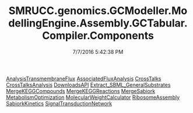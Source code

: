 ﻿---
title: SMRUCC.genomics.GCModeller.ModellingEngine.Assembly.GCTabular.Compiler.Components
date: 7/7/2016 5:42:38 PM
---

[AnalysisTransmembraneFlux](T-SMRUCC.genomics.GCModeller.ModellingEngine.Assembly.GCTabular.Compiler.Components.AnalysisTransmembraneFlux.html)
[AssociatedFluxAnalysis](T-SMRUCC.genomics.GCModeller.ModellingEngine.Assembly.GCTabular.Compiler.Components.AssociatedFluxAnalysis.html)
[CrossTalks](T-SMRUCC.genomics.GCModeller.ModellingEngine.Assembly.GCTabular.Compiler.Components.CrossTalks.html)
[CrossTalksAnalysis](T-SMRUCC.genomics.GCModeller.ModellingEngine.Assembly.GCTabular.Compiler.Components.CrossTalksAnalysis.html)
[DownloadsAPI](T-SMRUCC.genomics.GCModeller.ModellingEngine.Assembly.GCTabular.Compiler.Components.DownloadsAPI.html)
[Extract_SBML_GeneralSubstrates](T-SMRUCC.genomics.GCModeller.ModellingEngine.Assembly.GCTabular.Compiler.Components.Extract_SBML_GeneralSubstrates.html)
[MergeKEGGCompounds](T-SMRUCC.genomics.GCModeller.ModellingEngine.Assembly.GCTabular.Compiler.Components.MergeKEGGCompounds.html)
[MergeKEGGReactions](T-SMRUCC.genomics.GCModeller.ModellingEngine.Assembly.GCTabular.Compiler.Components.MergeKEGGReactions.html)
[MergeSabiork](T-SMRUCC.genomics.GCModeller.ModellingEngine.Assembly.GCTabular.Compiler.Components.MergeSabiork.html)
[MetabolismOptimization](T-SMRUCC.genomics.GCModeller.ModellingEngine.Assembly.GCTabular.Compiler.Components.MetabolismOptimization.html)
[MolecularWeightCalculator](T-SMRUCC.genomics.GCModeller.ModellingEngine.Assembly.GCTabular.Compiler.Components.MolecularWeightCalculator.html)
[RibosomeAssembly](T-SMRUCC.genomics.GCModeller.ModellingEngine.Assembly.GCTabular.Compiler.Components.RibosomeAssembly.html)
[SabiorkKinetics](T-SMRUCC.genomics.GCModeller.ModellingEngine.Assembly.GCTabular.Compiler.Components.SabiorkKinetics.html)
[SignalTransductionNetwork](T-SMRUCC.genomics.GCModeller.ModellingEngine.Assembly.GCTabular.Compiler.Components.SignalTransductionNetwork.html)
